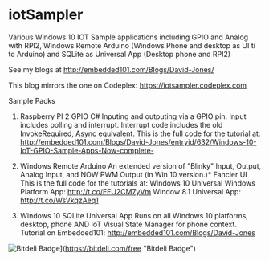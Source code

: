 # iotSampler
Various Windows 10 IOT Sample applications including GPIO and Analog with RPI2, Windows Remote Arduino (Windows Phone and desktop as UI ti to Arduino) and SQLite as Universal App (Desktop phone and RPI2)

See my blogs at http://embedded101.com/Blogs/David-Jones/

This blog mirrors the one on Codeplex:  https://iotsampler.codeplex.com

Sample Packs

1. Raspberry PI 2 GPIO C#
Inputing and outputing via a GPIO pin. Input includes polling and interrupt. 
Interrupt code includes the old InvokeRequired, Async equivalent. 
This is the full code for the tutorial at:  http://embedded101.com/Blogs/David-Jones/entryid/632/Windows-10-IoT-GPIO-Sample-Apps-Now-complete-

2. Windows Remote Arduino 
An extended version of "Blinky" 
Input, Output, Analog Input, and NOW PWM Output (in Win 10 version.)* 
Fancier UI 
This is the full code for the tutorials at: Windows 10 Universal Windows Platform App: http://t.co/FFU2CM7yVm 
Window 8.1 Universal App: http://t.co/WsVkqzAeq1


3. Windows 10 SQLite Universal App
Runs on all Windows 10 platforms, desktop, phone AND IoT 
Visual State Manager for phone context. 
Tutorial on Embedded101: http://embedded101.com/Blogs/David-Jones


 ![Bitdeli Badge](https://d2weczhvl823v0.cloudfront.net/djaus2/iotsampler/trend.png)](https://bitdeli.com/free "Bitdeli Badge")  
  
